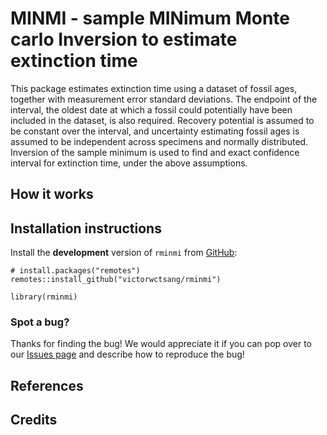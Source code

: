 # MINMI - sample MINimum Monte carlo Inversion to estimate extinction time

This package estimates extinction time using a dataset of fossil ages,
together with measurement error standard deviations. The endpoint of the interval, the oldest date at which a fossil could potentially have been
included in the dataset, is also required. Recovery potential is assumed to be constant over the interval, and uncertainty estimating
fossil ages is assumed to be independent across specimens and normally distributed. Inversion of the sample minimum is used to find
and exact confidence interval for extinction time, under the above assumptions.

## How it works

## Installation instructions

Install the **development** version of `rminmi` from [GitHub](https://github.com/):
```{r install}
# install.packages("remotes")
remotes::install_github("victorwctsang/rminmi")

library(rminmi)
```

### Spot a bug?
Thanks for finding the bug! We would appreciate it if you can pop over to our [Issues page](https://github.com/victorwctsang/rminmi/issues) and describe how to reproduce the bug!

## References

## Credits



